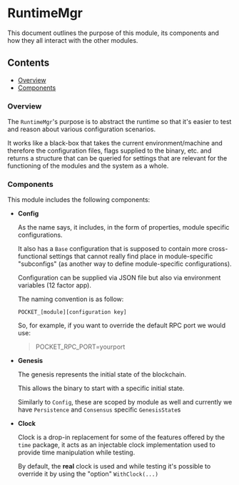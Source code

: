 # RuntimeMgr

This document outlines the purpose of this module, its components and how they all interact with the other modules.

## Contents

- [Overview](#overview)
- [Components](#components)

### Overview

The `RuntimeMgr`'s purpose is to abstract the runtime so that it's easier to test and reason about various configuration scenarios.

It works like a black-box that takes the current environment/machine and therefore the configuration files, flags supplied to the binary, etc. and returns a structure that can be queried for settings that are relevant for the functioning of the modules and the system as a whole.

### Components

This module includes the following components:

- **Config**

  As the name says, it includes, in the form of properties, module specific configurations.

  It also has a `Base` configuration that is supposed to contain more cross-functional settings that cannot really find place in module-specific "subconfigs" (as another way to define module-specific configurations).

  Configuration can be supplied via JSON file but also via environment variables (12 factor app).

  The naming convention is as follow:

  `POCKET_[module][configuration key]`

  So, for example, if you want to override the default RPC port we would use:

  > POCKET_RPC_PORT=yourport

- **Genesis**

  The genesis represents the initial state of the blockchain.

  This allows the binary to start with a specific initial state.

  Similarly to `Config`, these are scoped by module as well and currently we have `Persistence` and `Consensus` specific `GenesisState`s

- **Clock**

  Clock is a drop-in replacement for some of the features offered by the `time` package, it acts as an injectable clock implementation used to provide time manipulation while testing.

  By default, the **real** clock is used and while testing it's possible to override it by using the "option" `WithClock(...)`
